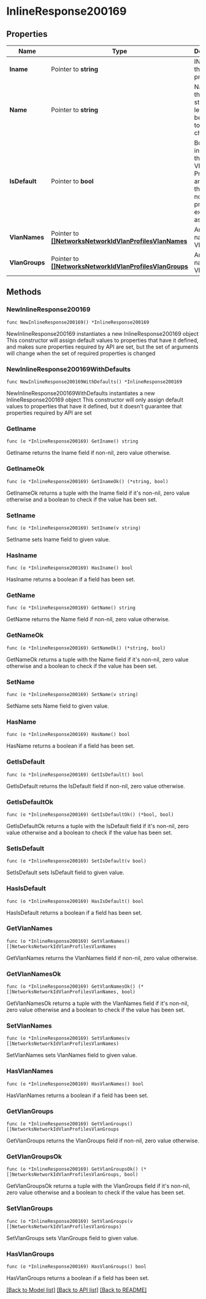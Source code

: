 # InlineResponse200169

## Properties

Name | Type | Description | Notes
------------ | ------------- | ------------- | -------------
**Iname** | Pointer to **string** | IName of the VLAN profile | [optional] 
**Name** | Pointer to **string** | Name of the profile, string length must be from 1 to 255 characters | [optional] 
**IsDefault** | Pointer to **bool** | Boolean indicating the default VLAN Profile for any device that does not have a profile explicitly assigned | [optional] 
**VlanNames** | Pointer to [**[]NetworksNetworkIdVlanProfilesVlanNames**](NetworksNetworkIdVlanProfilesVlanNames.md) | An array of named VLANs | [optional] 
**VlanGroups** | Pointer to [**[]NetworksNetworkIdVlanProfilesVlanGroups**](NetworksNetworkIdVlanProfilesVlanGroups.md) | An array of named VLANs | [optional] 

## Methods

### NewInlineResponse200169

`func NewInlineResponse200169() *InlineResponse200169`

NewInlineResponse200169 instantiates a new InlineResponse200169 object
This constructor will assign default values to properties that have it defined,
and makes sure properties required by API are set, but the set of arguments
will change when the set of required properties is changed

### NewInlineResponse200169WithDefaults

`func NewInlineResponse200169WithDefaults() *InlineResponse200169`

NewInlineResponse200169WithDefaults instantiates a new InlineResponse200169 object
This constructor will only assign default values to properties that have it defined,
but it doesn't guarantee that properties required by API are set

### GetIname

`func (o *InlineResponse200169) GetIname() string`

GetIname returns the Iname field if non-nil, zero value otherwise.

### GetInameOk

`func (o *InlineResponse200169) GetInameOk() (*string, bool)`

GetInameOk returns a tuple with the Iname field if it's non-nil, zero value otherwise
and a boolean to check if the value has been set.

### SetIname

`func (o *InlineResponse200169) SetIname(v string)`

SetIname sets Iname field to given value.

### HasIname

`func (o *InlineResponse200169) HasIname() bool`

HasIname returns a boolean if a field has been set.

### GetName

`func (o *InlineResponse200169) GetName() string`

GetName returns the Name field if non-nil, zero value otherwise.

### GetNameOk

`func (o *InlineResponse200169) GetNameOk() (*string, bool)`

GetNameOk returns a tuple with the Name field if it's non-nil, zero value otherwise
and a boolean to check if the value has been set.

### SetName

`func (o *InlineResponse200169) SetName(v string)`

SetName sets Name field to given value.

### HasName

`func (o *InlineResponse200169) HasName() bool`

HasName returns a boolean if a field has been set.

### GetIsDefault

`func (o *InlineResponse200169) GetIsDefault() bool`

GetIsDefault returns the IsDefault field if non-nil, zero value otherwise.

### GetIsDefaultOk

`func (o *InlineResponse200169) GetIsDefaultOk() (*bool, bool)`

GetIsDefaultOk returns a tuple with the IsDefault field if it's non-nil, zero value otherwise
and a boolean to check if the value has been set.

### SetIsDefault

`func (o *InlineResponse200169) SetIsDefault(v bool)`

SetIsDefault sets IsDefault field to given value.

### HasIsDefault

`func (o *InlineResponse200169) HasIsDefault() bool`

HasIsDefault returns a boolean if a field has been set.

### GetVlanNames

`func (o *InlineResponse200169) GetVlanNames() []NetworksNetworkIdVlanProfilesVlanNames`

GetVlanNames returns the VlanNames field if non-nil, zero value otherwise.

### GetVlanNamesOk

`func (o *InlineResponse200169) GetVlanNamesOk() (*[]NetworksNetworkIdVlanProfilesVlanNames, bool)`

GetVlanNamesOk returns a tuple with the VlanNames field if it's non-nil, zero value otherwise
and a boolean to check if the value has been set.

### SetVlanNames

`func (o *InlineResponse200169) SetVlanNames(v []NetworksNetworkIdVlanProfilesVlanNames)`

SetVlanNames sets VlanNames field to given value.

### HasVlanNames

`func (o *InlineResponse200169) HasVlanNames() bool`

HasVlanNames returns a boolean if a field has been set.

### GetVlanGroups

`func (o *InlineResponse200169) GetVlanGroups() []NetworksNetworkIdVlanProfilesVlanGroups`

GetVlanGroups returns the VlanGroups field if non-nil, zero value otherwise.

### GetVlanGroupsOk

`func (o *InlineResponse200169) GetVlanGroupsOk() (*[]NetworksNetworkIdVlanProfilesVlanGroups, bool)`

GetVlanGroupsOk returns a tuple with the VlanGroups field if it's non-nil, zero value otherwise
and a boolean to check if the value has been set.

### SetVlanGroups

`func (o *InlineResponse200169) SetVlanGroups(v []NetworksNetworkIdVlanProfilesVlanGroups)`

SetVlanGroups sets VlanGroups field to given value.

### HasVlanGroups

`func (o *InlineResponse200169) HasVlanGroups() bool`

HasVlanGroups returns a boolean if a field has been set.


[[Back to Model list]](../README.md#documentation-for-models) [[Back to API list]](../README.md#documentation-for-api-endpoints) [[Back to README]](../README.md)



